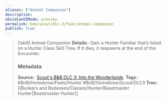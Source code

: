 ```yaml
---
aliases: ["Animal Companion"]
description: 
obsidianUIMode: preview
permalink: bnb/scout/dlc-3/feat/animal-companion
publish: true
---
```


> [!skill] Animal Companion
> **Details**:: Gain a Hunter Familiar that’s listed on a Hunter Class Skill Tree. If it dies, it respawns at the end of the Encounter.
> ### Metadata
> **Source**:: [Scout's B&B DLC 3: Into the Wonderlands](https://docs.google.com/document/d/1MLOgrWwcLNTnP9PuXrKiLImy7SUh4hXO8arVUAlmdp0/edit).
> **Tags**:: #BnB/Homebrew/Feats/Hunter #BnB/Homebrew/Scout/DLC3
> **Tree**:: [[Bunkers and Badasses/Classes/Hunter/Beastmaster Hunter|Beastmaster Hunter]]